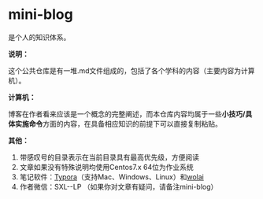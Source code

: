 # mini-blog

是个人的知识体系。



**说明：**

这个公共仓库是有一堆.md文件组成的，包括了各个学科的内容（主要内容为计算机）。



**计算机：**

博客在作者看来应该是一个概念的完整阐述，而本仓库内容均属于一些**小技巧/具体实施命令**方面的内容，在具备相应知识的前提下可以直接复制粘贴。



**其他：**

1. 带感叹号的目录表示在当前目录具有最高优先级，方便阅读
2. 文章如果没有特殊说明均使用Centos7.x 64位为作业系统
3. 笔记软件：[Typora](https://typora.io)（支持Mac、Windows、Linux）和[wolai](https://www.wolai.com/)
4. 作者微信：SXL--LP   （如果你对文章有疑问，请备注mini-blog）